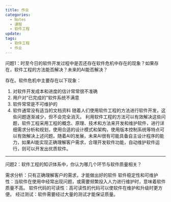 ```yaml
---
title: 作业
categories:
  - Notes
  - 课程
  - 软件工程
update: 
tags:
  - 软件工程
  - 作业
---
```

问题1：时至今日的软件开发过程中是否还存在软件危机中存在的现象？如果存在，软件工程的方法能否解决？未来的AI能否解决？

存在。软件危机中主要存在以下现象：
1. 对软件开发成本和进度的估计常常很不准确
2. 用户对“已完成的”软件系统不满意
3. 软件常常是不可维护的
4. 软件通常没有适当的文档资料
随着人们使用软件工程的方法进行软件开发，这些问题逐渐减少，但不会完全消灭。
利用软件工程的方法可以有效解决这些问题，软件工程采用工程的概念、原理、技术和方法来开发和维护软件，进行详细需求分析和规划，使用合适的设计模式和架构，使用版本控制系统等特点可以有效解决上述问题。随着AI的发展，未来AI很有可能具备自主设计程序的能力，如果AI能实现正确理解客户需求，合理开发软件功能，自动维护软件运行，则可以开发出优质软件。


---


问题2：软件工程的知识体系中，你认为哪几个环节与软件质量相关？

需求分析：只有正确理解客户的需求，才能做出好的软件
软件稳定性和可维护性：当软件在使用中经常出现问题，或需要频繁投入人力进行维护时，意味着软件质量不高。
软件代码的可读性：高可读性的代码可以使软件在维护和升级时更方便。
经过测试：软件需要经过大量的测试才能保证质量。